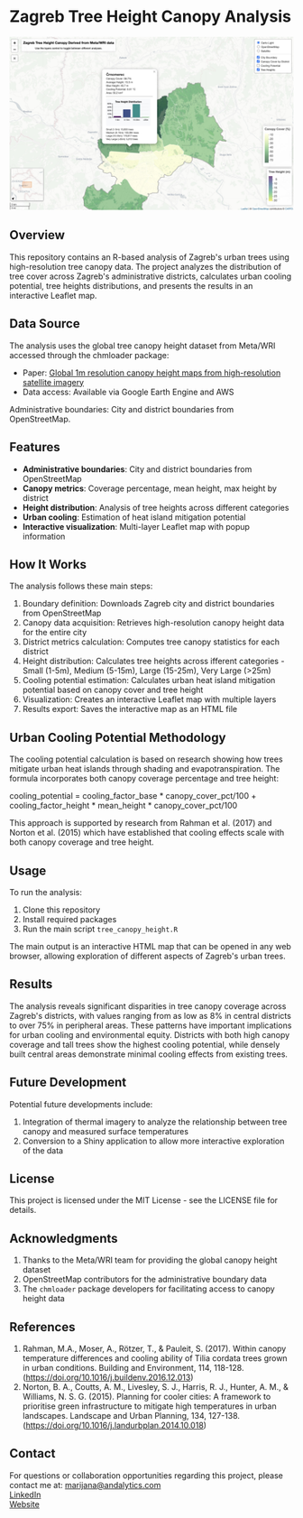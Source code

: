 # Zagreb Tree Height Canopy Analysis

![](img/tree_height_zagreb.jpg)

## Overview

This repository contains an R-based analysis of Zagreb's urban trees using high-resolution tree canopy data. 
The project analyzes the distribution of tree cover across Zagreb's administrative districts, calculates urban 
cooling potential, tree heights distributions, and presents the results in an 
interactive Leaflet map.

## Data Source

The analysis uses the global tree canopy height dataset from Meta/WRI accessed through the chmloader package:

- Paper: [Global 1m resolution canopy height maps from high-resolution satellite imagery](https://www.sciencedirect.com/science/article/pii/S003442572300439X)
- Data access: Available via Google Earth Engine and AWS

Administrative boundaries: City and district boundaries from OpenStreetMap.

## Features
- **Administrative boundaries**: City and district boundaries from OpenStreetMap
- **Canopy metrics**: Coverage percentage, mean height, max height by district
- **Height distribution**: Analysis of tree heights across different categories
- **Urban cooling**: Estimation of heat island mitigation potential
- **Interactive visualization**: Multi-layer Leaflet map with popup information

## How It Works
The analysis follows these main steps:

1. Boundary definition: Downloads Zagreb city and district boundaries from OpenStreetMap
2. Canopy data acquisition: Retrieves high-resolution canopy height data for the entire city
3. District metrics calculation: Computes tree canopy statistics for each district
4. Height distribution: Calculates tree heights across ifferent categories - Small (1-5m), Medium (5-15m), Large (15-25m), Very Large (>25m)
5. Cooling potential estimation: Calculates urban heat island mitigation potential based on canopy cover and tree height
6. Visualization: Creates an interactive Leaflet map with multiple layers
7. Results export: Saves the interactive map as an HTML file 

## Urban Cooling Potential Methodology
The cooling potential calculation is based on research showing how trees mitigate urban heat islands through shading 
and evapotranspiration. The formula incorporates both canopy coverage percentage and tree height:

cooling_potential = cooling_factor_base * canopy_cover_pct/100 + 
                    cooling_factor_height * mean_height * canopy_cover_pct/100

This approach is supported by research from Rahman et al. (2017) and Norton et al. (2015) which have established 
that cooling effects scale with both canopy coverage and tree height.

## Usage
To run the analysis:  
1. Clone this repository  
2. Install required packages    
3. Run the main script `tree_canopy_height.R`

The main output is an interactive HTML map that can be opened in any web browser, allowing exploration of 
different aspects of Zagreb's urban trees.

## Results
The analysis reveals significant disparities in tree canopy coverage across Zagreb's districts, with values ranging 
from as low as 8% in central districts to over 75% in peripheral areas. These patterns have important implications 
for urban cooling and environmental equity.
Districts with both high canopy coverage and tall trees show the highest cooling potential, while densely built central areas 
demonstrate minimal cooling effects from existing trees.

## Future Development
Potential future developments include:  
1. Integration of thermal imagery to analyze the relationship between tree canopy and measured surface temperatures  
2. Conversion to a Shiny application to allow more interactive exploration of the data

## License
This project is licensed under the MIT License - see the LICENSE file for details.

## Acknowledgments
1. Thanks to the Meta/WRI team for providing the global canopy height dataset
2. OpenStreetMap contributors for the administrative boundary data
3. The `chmloader` package developers for facilitating access to canopy height data

## References
1. Rahman, M.A., Moser, A., Rötzer, T., & Pauleit, S. (2017). Within canopy temperature differences and cooling 
ability of Tilia cordata trees grown in urban conditions. Building and Environment, 114, 118-128.
(https://doi.org/10.1016/j.buildenv.2016.12.013)
2. Norton, B. A., Coutts, A. M., Livesley, S. J., Harris, R. J., Hunter, A. M., & Williams, N. S. G. (2015). Planning 
for cooler cities: A framework to prioritise green infrastructure to mitigate high temperatures in urban landscapes. 
Landscape and Urban Planning, 134, 127-138. (https://doi.org/10.1016/j.landurbplan.2014.10.018)

## Contact
For questions or collaboration opportunities regarding this project, please contact me at:
marijana@andalytics.com  
[LinkedIn](https://www.linkedin.com/in/marijana-andabaka/)  
[Website](https://andalytics.com/en/)  


